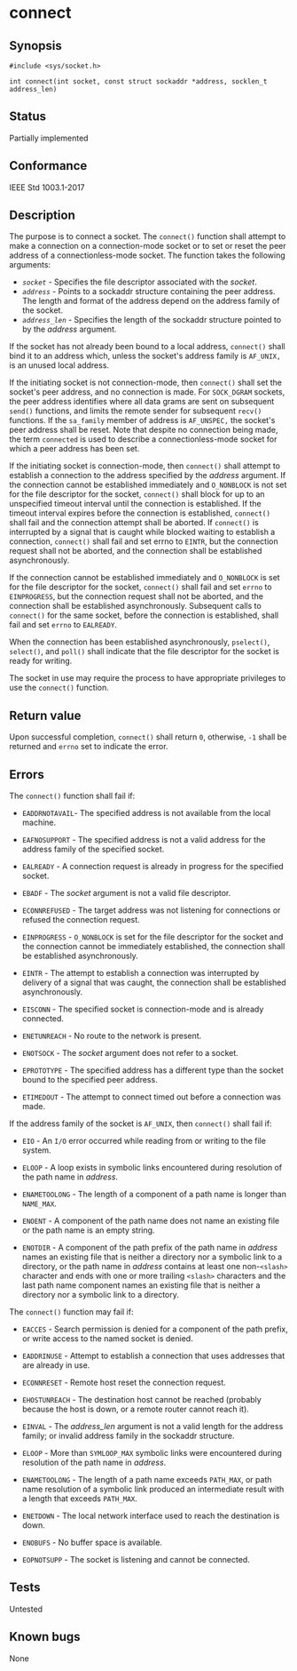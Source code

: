 # connect

## Synopsis

`#include <sys/socket.h>`

`int connect(int socket, const struct sockaddr *address, socklen_t address_len)`

## Status

Partially implemented

## Conformance

IEEE Std 1003.1-2017

## Description

The purpose is to connect a socket. The `connect()` function shall attempt to make a connection on a connection-mode
socket or to set or reset the peer address of a connectionless-mode socket. The function takes the following arguments:

* _`socket`_ - Specifies the file descriptor associated with the _socket_.
* _`address`_ - Points to a sockaddr structure containing the peer address. The length and format of the address depend
on the address family of the socket.
* _`address_len`_ - Specifies the length of the sockaddr structure pointed to by the _address_ argument.

If the socket has not already been bound to a local address, `connect()` shall bind it to an address which, unless the
socket's address family is `AF_UNIX,` is an unused local address.

If the initiating socket is not connection-mode, then `connect()` shall set the socket's peer address, and no
connection is made. For `SOCK_DGRAM` sockets, the peer address identifies where all data grams are sent
on subsequent `send()` functions, and limits the remote sender for subsequent `recv()` functions. If the `sa_family`
member of address is `AF_UNSPEC,` the socket's peer address shall be reset. Note that despite no connection being made,
the term `connected` is used to describe a connectionless-mode socket for which a peer address has been set.

If the initiating socket is connection-mode, then `connect()` shall attempt to establish a connection to the address
specified by the _address_ argument. If the connection cannot be established immediately and `O_NONBLOCK` is not set for
the file descriptor for the socket, `connect()` shall block for up to an unspecified timeout interval until the
connection is established. If the timeout interval expires before the connection is established, `connect()` shall fail
and the connection attempt shall be aborted. If `connect()` is interrupted by a signal that is caught while blocked
waiting to establish a connection, `connect()` shall fail and set errno to `EINTR`, but the connection request
shall not be aborted, and the connection shall be established asynchronously.

If the connection cannot be established immediately and `O_NONBLOCK` is set for the file descriptor for the socket,
`connect()` shall fail and set `errno` to `EINPROGRESS`, but the connection request shall not be aborted, and the
connection shall be established asynchronously. Subsequent calls to `connect()` for the same socket, before the
connection is established, shall fail and set `errno` to `EALREADY`.

When the connection has been established asynchronously, `pselect()`, `select()`, and `poll()` shall indicate that the
file descriptor for the socket is ready for writing.

The socket in use may require the process to have appropriate privileges to use the `connect()` function.

## Return value

Upon successful completion, `connect()` shall return `0`, otherwise, `-1` shall be returned and `errno` set to indicate
the error.

## Errors

The `connect()` function shall fail if:

* `EADDRNOTAVAIL`- The specified address is not available from the local machine.

* `EAFNOSUPPORT` - The specified address is not a valid address for the address family of the specified socket.

* `EALREADY` - A connection request is already in progress for the specified socket.

* `EBADF` - The _socket_ argument is not a valid file descriptor.

* `ECONNREFUSED` - The target address was not listening for connections or refused the connection request.

* `EINPROGRESS` - `O_NONBLOCK` is set for the file descriptor for the socket and the connection cannot be immediately
established, the connection shall be established asynchronously.

* `EINTR` - The attempt to establish a connection was interrupted by delivery of a signal that was caught, the
connection shall be established asynchronously.

* `EISCONN` - The specified socket is connection-mode and is already connected.

* `ENETUNREACH` - No route to the network is present.

* `ENOTSOCK` - The _socket_ argument does not refer to a socket.

* `EPROTOTYPE` - The specified address has a different type than the socket bound to the specified peer address.

* `ETIMEDOUT` - The attempt to connect timed out before a connection was made.

If the address family of the socket is `AF_UNIX`, then `connect()` shall fail if:

* `EIO` - An `I/O` error occurred while reading from or writing to the file system.

* `ELOOP` - A loop exists in symbolic links encountered during resolution of the path name in _address_.

* `ENAMETOOLONG` - The length of a component of a path name is longer than `NAME_MAX`.

* `ENOENT` - A component of the path name does not name an existing file or the path name is an empty string.

* `ENOTDIR` - A component of the path prefix of the path name in _address_ names an existing file that is neither a
directory nor a symbolic link to a directory, or the path name in _address_ contains at least one non-`<slash>`
character and ends with one or more trailing `<slash>` characters and the last path name component names an existing
file that is neither a directory nor a symbolic link to a directory.

The `connect()` function may fail if:

* `EACCES` - Search permission is denied for a component of the path prefix, or write access to the named socket is
denied.

* `EADDRINUSE` - Attempt to establish a connection that uses addresses that are already in use.

* `ECONNRESET` - Remote host reset the connection request.

* `EHOSTUNREACH` - The destination host cannot be reached (probably because the host is down, or a remote router cannot
reach it).

* `EINVAL` - The _address_len_ argument is not a valid length for the address family; or invalid address family in
the sockaddr structure.

* `ELOOP` - More than `SYMLOOP_MAX` symbolic links were encountered during resolution of the path name in _address_.

* `ENAMETOOLONG` - The length of a path name exceeds `PATH_MAX`, or path name resolution of a symbolic link produced an
intermediate result with a length that exceeds `PATH_MAX`.

* `ENETDOWN` - The local network interface used to reach the destination is down.

* `ENOBUFS` - No buffer space is available.

* `EOPNOTSUPP` - The socket is listening and cannot be connected.

## Tests

Untested

## Known bugs

None
